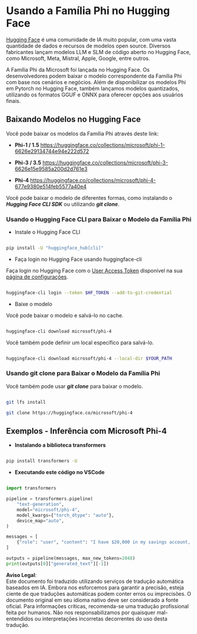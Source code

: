 # **Usando a Família Phi no Hugging Face**

[Hugging Face](https://huggingface.co/) é uma comunidade de IA muito popular, com uma vasta quantidade de dados e recursos de modelos open source. Diversos fabricantes lançam modelos LLM e SLM de código aberto no Hugging Face, como Microsoft, Meta, Mistral, Apple, Google, entre outros.

A Família Phi da Microsoft foi lançada no Hugging Face. Os desenvolvedores podem baixar o modelo correspondente da Família Phi com base nos cenários e negócios. Além de disponibilizar os modelos Phi em Pytorch no Hugging Face, também lançamos modelos quantizados, utilizando os formatos GGUF e ONNX para oferecer opções aos usuários finais.

## **Baixando Modelos no Hugging Face**

Você pode baixar os modelos da Família Phi através deste link:

-  **Phi-1 / 1.5** https://huggingface.co/collections/microsoft/phi-1-6626e29134744e94e222d572

-  **Phi-3 / 3.5** https://huggingface.co/collections/microsoft/phi-3-6626e15e9585a200d2d761e3

-  **Phi-4** https://huggingface.co/collections/microsoft/phi-4-677e9380e514feb5577a40e4

Você pode baixar o modelo de diferentes formas, como instalando o ***Hugging Face CLI SDK*** ou utilizando ***git clone***.

### **Usando o Hugging Face CLI para Baixar o Modelo da Família Phi**

- Instale o Hugging Face CLI

```bash

pip install -U "huggingface_hub[cli]"

```

- Faça login no Hugging Face usando huggingface-cli

Faça login no Hugging Face com o [User Access Token](https://huggingface.co/docs/hub/security-tokens) disponível na sua [página de configurações](https://huggingface.co/settings/tokens).

```bash

huggingface-cli login --token $HF_TOKEN --add-to-git-credential

```

- Baixe o modelo

Você pode baixar o modelo e salvá-lo no cache.

```bash

huggingface-cli download microsoft/phi-4

```

Você também pode definir um local específico para salvá-lo.

```bash

huggingface-cli download microsoft/phi-4 --local-dir $YOUR_PATH

```

### **Usando git clone para Baixar o Modelo da Família Phi**

Você também pode usar ***git clone*** para baixar o modelo.

```bash

git lfs install

git clone https://huggingface.co/microsoft/phi-4

```

## **Exemplos - Inferência com Microsoft Phi-4**

- **Instalando a biblioteca transformers**

```bash

pip install transformers -U

```

- **Executando este código no VSCode**

```python

import transformers

pipeline = transformers.pipeline(
    "text-generation",
    model="microsoft/phi-4",
    model_kwargs={"torch_dtype": "auto"},
    device_map="auto",
)

messages = [
    {"role": "user", "content": "I have $20,000 in my savings account, where I receive a 4% profit per year and payments twice a year. Can you please tell me how long it will take for me to become a millionaire? Also, can you please explain the math step by step as if you were explaining it to an uneducated person?"},
]

outputs = pipeline(messages, max_new_tokens=2048)
print(outputs[0]["generated_text"][-1])

```

**Aviso Legal**:  
Este documento foi traduzido utilizando serviços de tradução automática baseados em IA. Embora nos esforcemos para garantir a precisão, esteja ciente de que traduções automáticas podem conter erros ou imprecisões. O documento original em seu idioma nativo deve ser considerado a fonte oficial. Para informações críticas, recomenda-se uma tradução profissional feita por humanos. Não nos responsabilizamos por quaisquer mal-entendidos ou interpretações incorretas decorrentes do uso desta tradução.